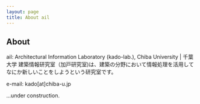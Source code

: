 ```yaml
---
layout: page
title: About ail
---
```


## About
ail: Architectural Information Laboratory (kado-lab.), Chiba University | 千葉大学 建築情報研究室（加戸研究室)は、建築の分野において情報処理を活用してなにか新しいことをしようという研究室です。

e-mail: kado[at]chiba-u.jp

...under construction.
